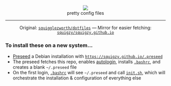 <div align=center>
  <img src='https://user-images.githubusercontent.com/20311086/184478726-37ad298d-eea1-4340-8175-4462f62e6a68.png' />
  <br>
  pretty config files
  <hr>

Original: <a href="https://github.com/squigglezworth/dotfiles">`squigglezworth/dotfiles`</a> — Mirror for easier fetching: <a href='https://github.com/squigzy/squigzy.github.io/'>`squigzy/squigzy.github.io`</a>

</div>
<h3>To install these on a new system...</h3>

- <a href="https://wiki.debian.org/DebianInstaller/Preseed">Preseed</a> a Debian installation with <a href='https://squigzy.github.io/.preseed'>`https://squigzy.github.io/.preseed`</a><br>
- The preseed fetches this repo, enables <a href="systemd/autologin.conf">autologin</a>, installs <a href='bash/bashrc'>`.bashrc`</a>, and creates a blank `~/.preseed` file<br>
- On the first login, <a href='bash/bashrc'>`.bashrc`</a> will see `~/.preseed` and call <a href='.setup/init.sh'>`init.sh`</a>, which will orchestrate the installation & configuration of everything else<br>

